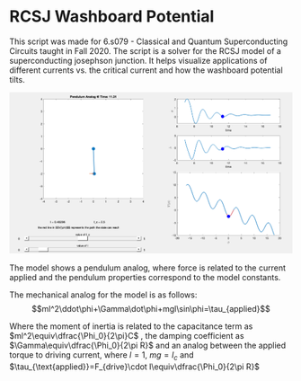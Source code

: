 # RCSJ Washboard Potential

This script was made for 6.s079 - Classical and Quantum Superconducting Circuits taught in Fall 2020.
The script is a solver for the RCSJ model of a superconducting josephson junction. It helps visualize
applications of different currents vs. the critical current and how the washboard potential tilts.

<img src="doc/example_plot.png" />

The model shows a pendulum analog, where force is related to the current applied and the
pendulum properties correspond to the model constants. 

The mechanical analog for the model is as follows:
$$ml^2\ddot\phi+\Gamma\dot\phi+mgl\sin\phi=\tau_{applied}$$

Where the moment of inertia is related to the capacitance term as
$ml^2\equiv\dfrac{\Phi_0}{2\pi}C$
, the damping coefficient as 
$\Gamma\equiv\dfrac{\Phi_0}{2\pi R}$
and an analog between the applied torque to driving current, where 
$l=1$, 
$mg=I_c$
and
$\tau_{\text{applied}}=F_{drive}\cdot l\equiv\dfrac{\Phi_0}{2\pi R}$
